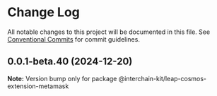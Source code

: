 # Change Log

All notable changes to this project will be documented in this file.
See [Conventional Commits](https://conventionalcommits.org) for commit guidelines.

## 0.0.1-beta.40 (2024-12-20)

**Note:** Version bump only for package @interchain-kit/leap-cosmos-extension-metamask
